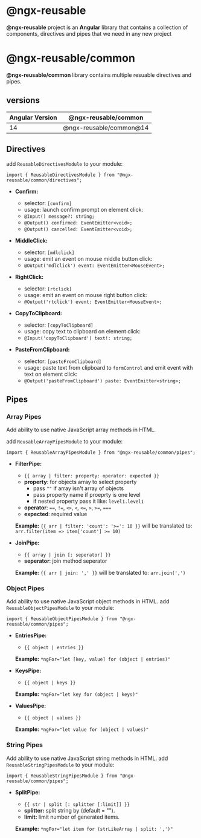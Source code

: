 # @ngx-reusable

**@ngx-reusable** project is an **Angular** library that contains a collection of components, directives and pipes that we need in any new project

# @ngx-reusable/common

**@ngx-reusable/common** library contains multiple resuable directives and pipes.

## versions

| Angular Version | @ngx-reusable/common    |
| --------------- | ----------------------- |
| 14              | @ngx-reusable/common@14 |

## Directives

add `ReusableDirectivesModule` to your module:

    import { ReusableDirectivesModule } from "@ngx-reusable/common/directives";

- **Confirm:**

  - selector: `[confirm]`
  - usage: launch confirm prompt on element click:
  - `@Input() message?: string;`
  - `@Output() confirmed: EventEmitter<void>;`
  - `@Output() cancelled: EventEmitter<void>;`

- **MiddleClick:**

  - selector: `[mdlclick]`
  - usage: emit an event on mouse middle button click:
  - `@Output('mdlclick') event: EventEmitter<MouseEvent>;`

- **RightClick:**

  - selector: `[rtclick]`
  - usage: emit an event on mouse right button click:
  - `@Output('rtclick') event: EventEmitter<MouseEvent>;`

- **CopyToClipboard:**

  - selector: `[copyToClipboard]`
  - usage: copy text to clipboard on element click:
  - `@Input('copyToClipboard') text!: string;`

- **PasteFromClipboard:**
  - selector: `[pasteFromClipboard]`
  - usage: paste text from clipboard to `formControl` and emit event with text on element click:
  - `@Output('pasteFromClipboard') paste: EventEmitter<string>;`

## Pipes

### Array Pipes

Add ability to use native JavaScript array methods in HTML.

add `ReusableArrayPipesModule` to your module:

    import { ReusableArrayPipesModule } from "@ngx-reusable/common/pipes";

- **FilterPipe:**

  - `{{ array | filter: property: operator: expected }}`
  - **property**: for objects array to select property
    - pass `""` if array isn't array of objects
    - pass property name if proeprty is one level
    - if nested property pass it like: `level1.level1`
  - **operator**: `==`, `!=`, `<>`, `<`, `<=`, `>`, `>=`, `===`
  - **expected**: required value

  **Example:**
  `{{ arr | filter: 'count': '>=': 10 }}`
  will be translated to:
  `arr.filter(item => item['count'] >= 10)`

- **JoinPipe:**

  - `{{ array | join [: seperator] }}`
  - **seperator**: join method seperator

  **Example:**
  `{{ arr | join: ',' }}`
  will be translated to:
  `arr.join(',')`

### Object Pipes

Add ability to use native JavaScript object methods in HTML.
add `ReusableObjectPipesModule` to your module:

    import { ReusableObjectPipesModule } from "@ngx-reusable/common/pipes";

- **EntriesPipe:**

  - `{{ object | entries }}`

  **Example:**
  `*ngFor="let [key, value] for (object | entries)"`

- **KeysPipe:**

  - `{{ object | keys }}`

  **Example:**
  `*ngFor="let key for (object | keys)"`

- **ValuesPipe:**

  - `{{ object | values }}`

  **Example:**
  `*ngFor="let value for (object | values)"`

### String Pipes

Add ability to use native JavaScript string methods in HTML.
add `ReusableStringPipesModule` to your module:

    import { ReusableStringPipesModule } from "@ngx-reusable/common/pipes";

- **SplitPipe:**

  - `{{ str | split [: splitter [:limit]] }}`
  - **splitter:** split string by (default = "").
  - **limit:** limit number of generated items.

  **Example:**
  `*ngFor="let item for (strLikeArray | split: ',')"`
